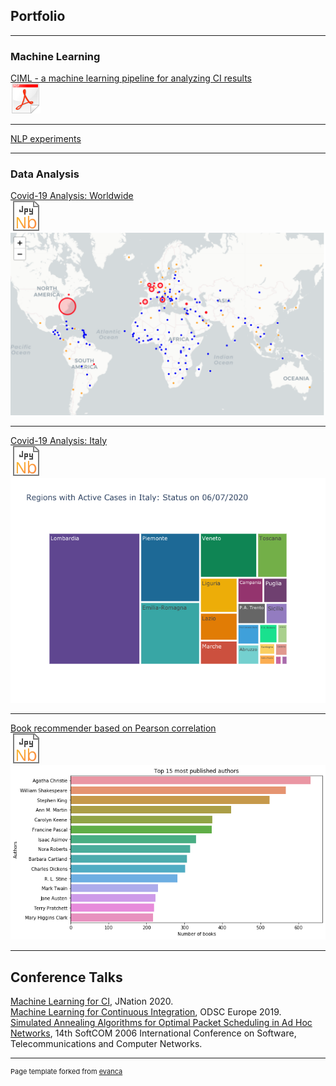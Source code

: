 ## Portfolio

---

### Machine Learning

[CIML - a machine learning pipeline for analyzing CI results](https://github.com/mtreinish/ciml) 
<br><a href="/pdf/ciml.pdf">
  <img src="images/icon-pdf4.svg?raw=true"/>
</a>

---

[NLP experiments](https://github.com/kwulffert/NLP_Projects)

---

### Data Analysis 

[Covid-19 Analysis: Worldwide](covid-19_analysis.html) 
<br><a href="https://nbviewer.jupyter.org/github/kwulffert/covid-19-analysis/blob/master/covid-19_analysis.ipynb">
  <img src="images/jnb_3.svg?raw=true"/>
</a>
<br><a href="covid-19_analysis.html">
  <img src="images/map.png?raw=true"/>
</a>
 
---

[Covid-19 Analysis: Italy](covid19_italy.html) 
<br><a href="https://nbviewer.jupyter.org/github/kwulffert/covid-19-analysis/blob/master/covid19_italy.ipynb">
  <img src="images/jnb_3.svg?raw=true"/>
</a>
<br><a href="covid19_italy.html">
  <img src="images/Italy_reg.png?raw=true"/>
</a>

---

[Book recommender based on Pearson correlation](https://github.com/kwulffert/book-recommerder/blob/master/book-recommender.ipynb) 
<br><a href="https://github.com/kwulffert/book-recommerder/blob/master/book-recommender.ipynb">
  <img src="images/jnb_3.svg?raw=true"/>
</a>
<br><a href="https://github.com/kwulffert/book-recommerder/blob/master/book-recommender.ipynb">
  <img src="images/books.png?raw=true"/>
</a>

---

## Conference Talks

[Machine Learning for CI](https://www.youtube.com/watch?v=kihanjsxJ2w), JNation 2020.
<br>[Machine Learning for Continuous Integration](https://www.dropbox.com/sh/8pul23zevii3k25/AAD5ITWfOgLZPKagXiVW9jrga/avise%204%206.mov?dl=0), ODSC Europe 2019.
<br>[Simulated Annealing Algorithms for Optimal Packet Scheduling in Ad Hoc Networks](https://ieeexplore.ieee.org/document/4129890), 14th SoftCOM 2006 International Conference on Software, Telecommunications and Computer Networks.


---
<p style="font-size:11px">Page template forked from <a href="https://github.com/evanca/quick-portfolio">evanca</a></p>
<!-- Remove above link if you don't want to attibute -->
